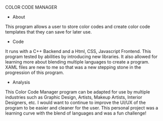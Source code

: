 COLOR CODE MANAGER

* About
  
This program allows a user to store color codes and create color code templates that they can save for later use.

* Code
  
It runs with a C++ Backend and a Html, CSS, Javascript Frontend.
This program tested by abilities by introducing new libraries.
It also allowed for learning more about blending multiple languages to create a program.
XAML files are new to me so that was a new stepping stone in the progression of this program.

* Analysis
  
This Color Code Manager program can be adapted for use by multiple industries such as Graphic Design, Artists, Makeup Artists, Interior Designers, etc.
I would want to continue to improve the UI/UX of the program to be easier and cleaner for the user.
This personal project was a learning curve with the blend of languages and was a fun challenge!
